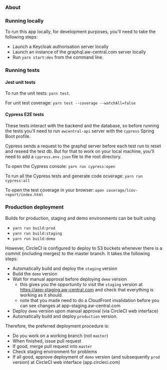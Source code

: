 [![<mersiades>](https://circleci.com/gh/mersiades/app-awcentral.svg?style=svg&circle-token=61d94b4d3bb809cac96f5d3ef1e49ec758d40e2a)](https://app.circleci.com/pipelines/github/mersiades/app-awcentral)

### About

### Running locally

To run this app locally, for development purposes, you'll need to take the following steps:

- Launch a Keycloak authorisation server locally
- Launch an instance of the graphql.aw-central.com server locally
- Run `yarn start:dev` from the command line.

### Running tests

#### Jest unit tests

To run the unit tests: `yarn test`.

For unit test coverage: `yarn test --coverage --watchAll=false`

#### Cypress E2E tests

These tests interact with the backend and the database, so before running the tests you'll need to run `awcentral-api` server with the `cypress` Spring Boot profile.

Cypress sends a request to the graphql server before each test run to reset and reseed the test db. But for that to work on your local machine, you'll need to add a `cypress.env.json` file to the root directory.

To open the Cypress console: `yarn run cypress:open`

To run all the Cypress tests and generate code ocverage: `yarn run cypress:all`

To open the test coverage in your browser: `open coverage/lcov-report/index.html`

### Production deployment

Builds for production, staging and demo environments can be built using:

- `yarn run build:prod`
- `yarn run build:staging`
- `yarn run build:demo`

However, CircleCI is configured to deploy to S3 buckets whenever there is a commit (including merges) to the master branch. It takes the following steps:

- Automatically build and deploy the `staging` version
- Build the `demo` version
- Wait for manual approval before deploying `demo` version
  - this gives you the opportunity to visit the `staging` version at https://app-staging.aw-central.com and check that everything is working as it should.
  - note that you made need to do a CloudFront invalidation before you can see changes at app-staging.aw-central.com
- Deploy `demo` version upon manual approval (via CircleCI web interface)
- Automatically build and deploy `production` version.

Therefore, the preferred deployment procedure is:

- Do you work on a working branch (not `master`)
- When finished, issue pull request
- If good, merge pull request into `master`
- Check staging environment for problems
- If all good, approve deployment of `demo` version (and subsequently `prod` version) at CircleCI web interface (app.circleci.com)
